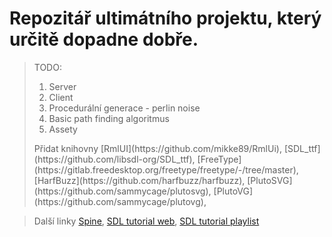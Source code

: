 ﻿# Repozitář ultimátního projektu, který určitě dopadne dobře.

 
> TODO:<ol>
>  <li> Server </li>
>  <li> Client </li>
>  <li> Procedurální generace - perlin  noise </li>
>  <li> Basic path finding algoritmus </li>
> <li> Assety </li>
> </ol>
> Přidat knihovny
> [RmlUI](https://github.com/mikke89/RmlUi),
> [SDL_ttf](https://github.com/libsdl-org/SDL_ttf),
> [FreeType](https://gitlab.freedesktop.org/freetype/freetype/-/tree/master),
> [HarfBuzz](https://github.com/harfbuzz/harfbuzz),
> [PlutoSVG](https://github.com/sammycage/plutosvg),
> [PlutoVG](https://github.com/sammycage/plutovg),


> Další linky
> [Spine](http://esotericsoftware.com/),
> [SDL tutorial web](https://glusoft.com/sdl3-tutorials/),
> [SDL tutorial playlist](https://youtube.com/playlist?list=PLvv0ScY6vfd-RZSmGbLkZvkgec6lJ0BfX&si=mb2sst8vbANOyhoHQ)
